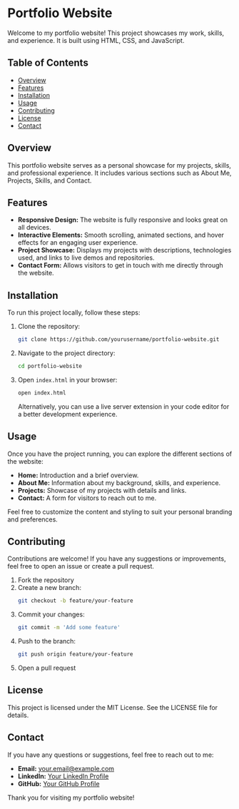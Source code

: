 # Portfolio Website

Welcome to my portfolio website! This project showcases my work, skills, and experience. It is built using HTML, CSS, and JavaScript.

## Table of Contents
- [Overview](#overview)
- [Features](#features)
- [Installation](#installation)
- [Usage](#usage)
- [Contributing](#contributing)
- [License](#license)
- [Contact](#contact)

## Overview
This portfolio website serves as a personal showcase for my projects, skills, and professional experience. It includes various sections such as About Me, Projects, Skills, and Contact.

## Features
- **Responsive Design:** The website is fully responsive and looks great on all devices.
- **Interactive Elements:** Smooth scrolling, animated sections, and hover effects for an engaging user experience.
- **Project Showcase:** Displays my projects with descriptions, technologies used, and links to live demos and repositories.
- **Contact Form:** Allows visitors to get in touch with me directly through the website.

## Installation
To run this project locally, follow these steps:

1. Clone the repository:
    ```bash
    git clone https://github.com/yourusername/portfolio-website.git
    ```
2. Navigate to the project directory:
    ```bash
    cd portfolio-website
    ```
3. Open `index.html` in your browser:
    ```bash
    open index.html
    ```
    Alternatively, you can use a live server extension in your code editor for a better development experience.

## Usage
Once you have the project running, you can explore the different sections of the website:

- **Home:** Introduction and a brief overview.
- **About Me:** Information about my background, skills, and experience.
- **Projects:** Showcase of my projects with details and links.
- **Contact:** A form for visitors to reach out to me.

Feel free to customize the content and styling to suit your personal branding and preferences.

## Contributing
Contributions are welcome! If you have any suggestions or improvements, feel free to open an issue or create a pull request.

1. Fork the repository
2. Create a new branch:
    ```bash
    git checkout -b feature/your-feature
    ```
3. Commit your changes:
    ```bash
    git commit -m 'Add some feature'
    ```
4. Push to the branch:
    ```bash
    git push origin feature/your-feature
    ```
5. Open a pull request

## License
This project is licensed under the MIT License. See the LICENSE file for details.

## Contact
If you have any questions or suggestions, feel free to reach out to me:

- **Email:** your.email@example.com
- **LinkedIn:** [Your LinkedIn Profile](https://www.linkedin.com)
- **GitHub:** [Your GitHub Profile](https://www.github.com)

Thank you for visiting my portfolio website!
